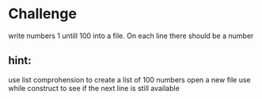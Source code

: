 # Challenge

write numbers 1 untill 100 into a file.
On each line there should be a number


## hint:

use list comprohension to create a list of 100 numbers
open a new file 
use while construct to see if the next line is still available



